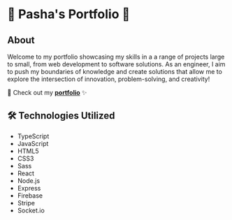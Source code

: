 # 🌟 Pasha's Portfolio 🚀

## About

Welcome to my portfolio showcasing my skills in a a range of projects large to small, from web development to software solutions. As an engineer, I aim to push my boundaries of knowledge and create solutions that allow me to explore the intersection of innovation, problem-solving, and creativity!

🔗 Check out my [**portfolio**](https://pbrovarnik.github.io/portfolio/) ✨

## 🛠️ Technologies Utilized

- TypeScript
- JavaScript
- HTML5
- CSS3
- Sass
- React
- Node.js
- Express
- Firebase
- Stripe
- Socket.io
